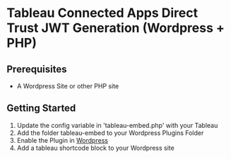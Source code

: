 # Tableau Connected Apps Direct Trust JWT Generation (Wordpress + PHP)

## Prerequisites
- A Wordpress Site or other PHP site

## Getting Started

1. Update the config variable in 'tableau-embed.php' with your Tableau 
1. Add the folder tableau-embed to your Wordpress Plugins Folder
1. Enable the Plugin in [Wordpress](https://wordpress.com/support/plugins/install-a-plugin/) 
1. Add a tableau shortcode block to your Wordpress site
